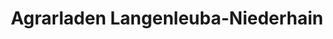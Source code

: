 ---
title: "Agrarladen Langenleuba-Niederhain"
url: /langenleuba-niederhain/agrarladen-langenleuba-niederhain/
shop: Hofladen
---
